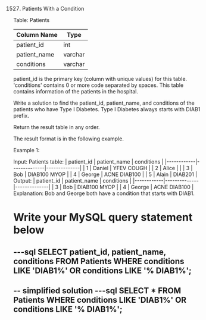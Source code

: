 1527. Patients With a Condition

Table: Patients

| Column Name  | Type    |
|--------------|---------|
| patient_id   | int     |
| patient_name | varchar |
| conditions   | varchar |
patient_id is the primary key (column with unique values) for this table.
'conditions' contains 0 or more code separated by spaces. 
This table contains information of the patients in the hospital.
 

Write a solution to find the patient_id, patient_name, and conditions of the patients who have Type I Diabetes. Type I Diabetes always starts with DIAB1 prefix.

Return the result table in any order.

The result format is in the following example.

 

Example 1:

Input: 
Patients table:
| patient_id | patient_name | conditions   |
|------------|--------------|--------------|
| 1          | Daniel       | YFEV COUGH   |
| 2          | Alice        |              |
| 3          | Bob          | DIAB100 MYOP |
| 4          | George       | ACNE DIAB100 |
| 5          | Alain        | DIAB201      |
Output: 
| patient_id | patient_name | conditions   |
|------------|--------------|--------------|
| 3          | Bob          | DIAB100 MYOP |
| 4          | George       | ACNE DIAB100 | 
Explanation: Bob and George both have a condition that starts with DIAB1.

# Write your MySQL query statement below
---sql
SELECT patient_id, patient_name, conditions 
FROM Patients
WHERE conditions LIKE 'DIAB1%' 
OR conditions LIKE '% DIAB1%';
---

-- simplified solution
---sql
SELECT * 
FROM Patients
WHERE conditions LIKE 'DIAB1%' 
OR conditions LIKE '% DIAB1%';
---